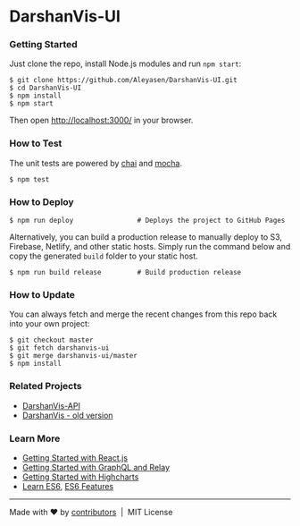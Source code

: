 # DarshanVis-UI


### Getting Started

Just clone the repo, install Node.js modules and run `npm start`:

```
$ git clone https://github.com/Aleyasen/DarshanVis-UI.git
$ cd DarshanVis-UI
$ npm install
$ npm start
```

Then open [http://localhost:3000/](http://localhost:3000/) in your browser.

### How to Test

The unit tests are powered by [chai](http://chaijs.com/) and [mocha](http://mochajs.org/).

```
$ npm test
```

### How to Deploy

```shell
$ npm run deploy                # Deploys the project to GitHub Pages
```

Alternatively, you can build a production release to manually deploy to S3, Firebase, Netlify, and other static hosts. Simply run the command below and copy the generated `build` folder to your static host.

```shell
$ npm run build release         # Build production release 
```

### How to Update

You can always fetch and merge the recent changes from this repo back into
your own project:

```shell
$ git checkout master
$ git fetch darshanvis-ui
$ git merge darshanvis-ui/master
$ npm install
```
### Related Projects

  * [DarshanVis-API](https://github.com/Aleyasen/DarshanVis-API)
  * [DarshanVis - old version](https://github.com/huongluu/DarshanVis)

### Learn More

  * [Getting Started with React.js](http://facebook.github.io/react/)
  * [Getting Started with GraphQL and Relay](https://quip.com/oLxzA1gTsJsE)
  * [Getting Started with Highcharts](http://www.highcharts.com/docs/getting-started/your-first-chart)
  * [Learn ES6](https://babeljs.io/docs/learn-es6/), [ES6 Features](https://github.com/lukehoban/es6features#readme)

---
Made with ♥ by [contributors](https://github.com/Aleyasen/DarshanVis-UI/graphs/contributors) &nbsp;|&nbsp; MIT License
